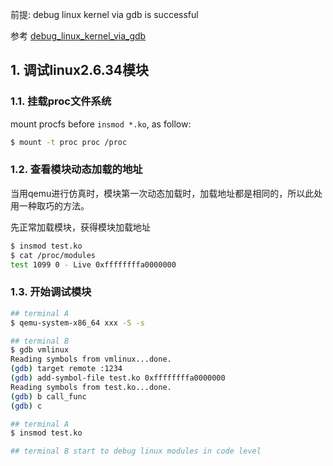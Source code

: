 前提: debug linux kernel via gdb is successful

参考 [debug_linux_kernel_via_gdb](debug_linux_kernel_via_gdb.md)

## 1. 调试linux2.6.34模块

### 1.1. 挂载proc文件系统

mount procfs before `insmod *.ko`, as follow:

```bash
$ mount -t proc proc /proc
```

### 1.2. 查看模块动态加载的地址

当用qemu进行仿真时，模块第一次动态加载时，加载地址都是相同的，所以此处用一种取巧的方法。

先正常加载模块，获得模块加载地址

```bash
$ insmod test.ko
$ cat /proc/modules
test 1099 0 - Live 0xffffffffa0000000
```

### 1.3. 开始调试模块

```bash
## terminal A
$ qemu-system-x86_64 xxx -S -s

## terminal B
$ gdb vmlinux
Reading symbols from vmlinux...done.
(gdb) target remote :1234
(gdb) add-symbol-file test.ko 0xffffffffa0000000
Reading symbols from test.ko...done.
(gdb) b call_func
(gdb) c

## terminal A
$ insmod test.ko

## terminal B start to debug linux modules in code level
```
